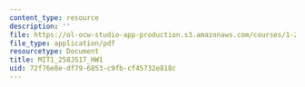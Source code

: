 ```yaml
---
content_type: resource
description: ''
file: https://ol-ocw-studio-app-production.s3.amazonaws.com/courses/1-258j-public-transportation-systems-spring-2017/72f76e8edf796853c9fbcf45732e818c_MIT1_258JS17_HW1.pdf
file_type: application/pdf
resourcetype: Document
title: MIT1_258JS17_HW1
uid: 72f76e8e-df79-6853-c9fb-cf45732e818c
---
```

